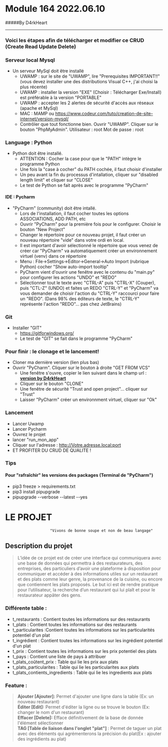 # Module 164 2022.06.10
#####By D4rkHeart

---

### Voici les étapes afin de télécharger et modifier ce CRUD (Create Read Update Delete) 

### Serveur local Mysql
* Un serveur MySql doit être installé
  * UWAMP : sur le site de "UWAMP", lire "Prerequisites IMPORTANT!!" (vous devez installer une des distributions Visual C++, j'ai choisi la plus récente) 
  * UWAMP : installer la version "EXE" (Choisir : Télécharger Exe/Install) est préférable à la version "PORTABLE"
  * UWAMP : accepter les 2 alertes de sécurité d'accès aux réseaux (apache et MySql)
  * MAC : MAMP ou https://www.codeur.com/tuto/creation-de-site-internet/version-mysql/
  * Contrôler que tout fonctionne bien. Ouvrir "UWAMP". Cliquer sur le bouton "PhpMyAdmin". Utilisateur : root Mot de passe : root
### Language : Python
* Python doit être installé.
  * ATTENTION : Cocher la case pour que le "PATH" intègre le programme Python
  * Une fois la "case à cocher" du PATH cochée, il faut choisir d'installer
  * Un peu avant la fin du processus d'intallation, cliquer sur "disabled length limit" et cliquer sur "CLOSE"
  * Le test de Python se fait après avec le programme "PyCharm"

#### IDE : Pycharm 
* "PyCharm" (community) doit être intallé.
  * Lors de l'installation, il faut cocher toutes les options ASSOCIATIONS, ADD PATH, etc
  * Ouvrir "PyCharm" pour la première fois pour le configurer. Choisir le bouton "New Project"
  * Changer le répertoire pour ce nouveau projet, il faut créer un nouveau répertoire "vide" dans votre ordi en local.
  * Il est important d'avoir sélectionné le répertoire que vous venez de créer car "PyCharm" va automatiquement créer un
    environnement virtuel (venv) dans ce répertoire
  * Menu : File->Settings->Editor->General->Auto Import (rubrique Python) cocher "Show auto-import tooltip"
  * PyCharm vient d'ouvrir une fenêtre avec le contenu du "main.py" pour configurer les actions "UNDO" et "REDO"
  * Sélectionner tout le texte avec "CTRL-A" puis "CTRL-X" (Couper), puis "CTL-Z" (UNDO) et faites un REDO "CTRL-Y" et "PyCharm" va vous demander de choisir l'action du "CTRL-Y" raccourci pour faire un "REDO". (Dans 98% des éditeurs de texte, le "CTRL-Y" représente l'action "REDO"... pas chez JetBrains)

### Git
* Installer "GIT"
  * https://gitforwindows.org/
  * Le test de "GIT" se fait dans le programme "PyCharm"

### Pour finir : le clonage et le lancement!
  * Cloner ma dernière  version (lien plus bas)
  * Ouvrir "PyCharm". Cliquer sur le bouton à droite "GET FROM VCS"
      * Une fenêtre s'ouvre, copier le lien suivant dans le champ url : [**version by D4rkHeart**](https://github.com/D4rkHeart/Surdez_Leonardo_Info1D_AppRestaurant_164_V3TABLES)
      * Cliquer sur le bouton "CLONE"
      * Une fenêtre de sécurité "Trust and open project"... cliquer sur "Trust"
      * Laisser "PyCharm" créer un environnment virtuel, cliquer sur "Ok"
### Lancement
  * Lancer Uwamp
  * Lancer Pycharm
  * Ouvrez le projet 
  * lancer "run_mon_app"
  * Cliquer sur l'adresse : http://Votre.adresse.local:port
  * ET PROFITER DU CRUD DE QUALITE !

      

### Tips

#### Pour "rafraîchir" les versions des packages (Terminal de "PyCharm")
  * pip3 freeze > requirements.txt
  * pip3 install pipupgrade
  * pipupgrade --verbose --latest --yes


# LE PROJET
                        "Vivons de bonne soupe et non de beau langage"
## Description du projet

>L’idée de ce projet est de créer une interface qui communiquera avec une base de données qui permettra à des restaurateurs, des entreprises, des particuliers d’avoir une plateforme à disposition pour communiquer et accéder à des informations utiles sur un restaurant et des plats comme leur genre, la provenance de la cuisine, ou encore que contiennent les plats proposés. Le but ici est de rendre pratique pour l’utilisateur, la recherche d’un restaurant qui lui plaît et pour le restaurateur appâter des gens.

### Différente table :

* t_restaurants : Contient toutes les informations sur des restaurants
* t_plats : Contient toutes les informations sur des restaurants
* t_particularites :Contient toutes les informations sur les particularités potentiel d'un plat
* t_ingrédient : Contient toutes les informations sur les ingrédient potentiel d'un plat
* t_prix : Contient toutes les informations sur les prix potentiel des plats
* t_pays : Contient une liste de pays à attribuer
* t_plats_coûtent_prix : Table qui lie les prix aux plats
* t_plats_particularites : Table qui lie les particularites aux plats
* t_plats_contients_ingredients : Table qui lie les ingredients aux plats
### Feature :

>**Ajouter [Ajouter]:** Permet d'ajouter une ligne dans la table (Ex: un nouveau restaurant)  
>**Éditer [Edit]:** Permet d'éditer la ligne ou se trouve le bouton (Ex: changer le nom d'un restaurant)  
>**Effacer [Delete]:** Efface définitivement de la base de donnée l'élément sélectionner   
>**TAG [Table de liaison dans l'onglet "plat"]** : Permet de taguer un plat avec des éléments qui agrémenterons la précision du plat(Ex : ajouter des ingrédients au plat)